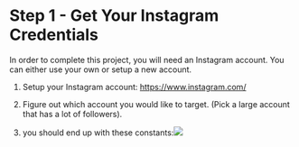 # Step 1 - Get Your Instagram Credentials

In order to complete this project, you will need an Instagram account. You can
either use your own or setup a new account.

1. Setup your Instagram account: https://www.instagram.com/

2. Figure out which account you would like to target. (Pick a large account that
   has a lot of followers).

3. you should end up with these
   constants:![](https://img-c.udemycdn.com/redactor/raw/2020-08-25_08-42-52-de683fdd9e94abf026a1efa855d80831.png)